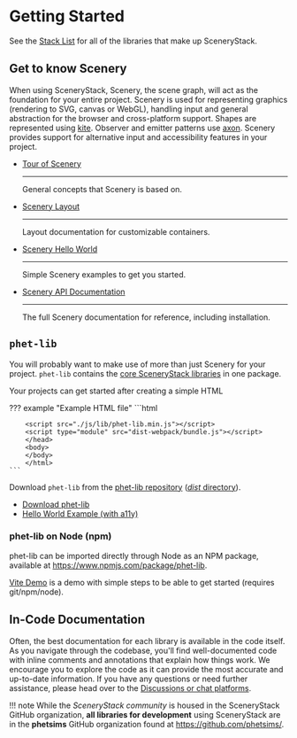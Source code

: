 # Getting Started

See the [Stack List](../guides/scenerystack_list.md) for all of the libraries that make up SceneryStack.

## Get to know Scenery

When using SceneryStack, Scenery, the scene graph, will act as the foundation for your entire project. Scenery is used for representing graphics (rendering to SVG, canvas or WebGL), handling input and general abstraction for the browser and cross-platform support. Shapes are represented using [kite](https://github.com/phetsims/kite). Observer and emitter patterns use [axon](https://github.com/phetsims/axon). Scenery provides support for alternative input and accessibility features in your project.

<div class="grid cards" markdown>

-   [Tour of Scenery](https://phetsims.github.io/scenery/doc/a-tour-of-scenery.html)

    ---

    General concepts that Scenery is based on.

-   [Scenery Layout](https://phetsims.github.io/scenery/doc/layout)

    ---

    Layout documentation for customizable containers.

-   [Scenery Hello World](https://phetsims.github.io/scenery/examples/)

    ---

    Simple Scenery examples to get you started.

-   [Scenery API Documentation](https://phetsims.github.io/scenery/doc/)

    ---

    The full Scenery documentation for reference, including installation.

</div>

## `phet-lib`

You will probably want to make use of more than just Scenery for your project. `phet-lib` contains the [core SceneryStack libraries](scenerystack_list.md#scenerystack-core) in one package. 

Your projects can get started after creating a simple HTML

??? example "Example HTML file"
    ```html
        <!DOCTYPE html>
        <html lang="en">
        <head>
        <meta charset="UTF-8">
        <title>Example Project</title>

        <script src="./js/lib/phet-lib.min.js"></script>
        <script type="module" src="dist-webpack/bundle.js"></script>
        </head>
        <body>
        </body>
        </html>
    ```
Download `phet-lib` from the [phet-lib repository](https://github.com/phetsims/phet-lib) ([*dist* directory](https://github.com/phetsims/phet-lib/tree/main/dist)).

<div class="grid cards" markdown>

- [Download phet-lib](https://github.com/phetsims/phet-lib)
- [Hello World Example (with a11y)](https://github.com/phetsims/scenery-lab-demo)

</div>

### phet-lib on Node (npm)

phet-lib can be imported directly through Node as an NPM package, available at <https://www.npmjs.com/package/phet-lib>.

[Vite Demo](https://github.com/phetsims/phet-vite-demo) is a demo with simple steps to be able to get started (requires git/npm/node).

<!-- JO: I'll want to factor out some of the annoyances (like our preloads currently), but it's pretty close to the "toss phet-lib in package.json and import/use" by arbitrary projects. -->

## In-Code Documentation

Often, the best documentation for each library is available in the code itself. As you navigate through the codebase, you'll find well-documented code with inline comments and annotations that explain how things work. We encourage you to explore the code as it can provide the most accurate and up-to-date information. If you have any questions or need further assistance, please head over to the [Discussions or chat platforms](../community.md).

!!! note
    While the *SceneryStack community* is housed in the SceneryStack GitHub organization, **all libraries for development** using SceneryStack are in the **phetsims** GitHub organization found at <https://github.com/phetsims/>.
